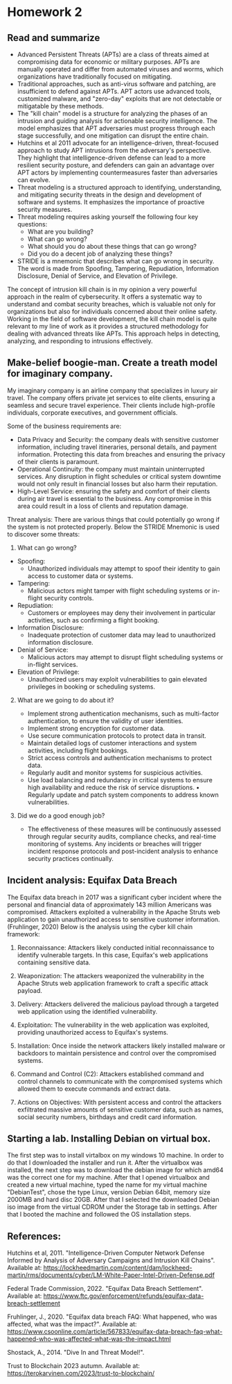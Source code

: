 # Homework 2

## Read and summarize
* Advanced Persistent Threats (APTs) are a class of threats aimed at compromising data for economic or military purposes. APTs are manually operated and differ from automated viruses and worms, which organizations have traditionally focused on mitigating.
* Traditional approaches, such as anti-virus software and patching, are insufficient to defend against APTs. APT actors use advanced tools, customized malware, and "zero-day" exploits that are not detectable or mitigatable by these methods.
* The "kill chain" model is a structure for analyzing the phases of an intrusion and guiding analysis for actionable security intelligence. The model emphasizes that APT adversaries must progress through each stage successfully, and one mitigation can disrupt the entire chain.
* Hutchins et al 2011 advocate for an intelligence-driven, threat-focused approach to study APT intrusions from the adversary's perspective. They highlight that intelligence-driven defense can lead to a more resilient security posture, and defenders can gain an advantage over APT actors by implementing countermeasures faster than adversaries can evolve.
* Threat modeling is a structured approach to identifying, understanding, and mitigating security threats in the design and development of software and systems. It emphasizes the importance of proactive security measures.
* Threat modeling requires asking yourself the following four key questions: 
  *  What are you building?
	*  What can go wrong?
	*  What should you do about these things that can go wrong?
	*  Did you do a decent job of analyzing these things?
*  STRIDE is a mnemonic that describes what can go wrong in security. The word is made from Spoofing, Tampering, Repudiation, Information Disclosure, Denial of Service, and Elevation of Privilege.
	
The concept of intrusion kill chain is in my opinion a very powerful approach in the realm of cybersecurity. It offers a systematic way to understand and combat security breaches, which is valuable not only for organizations but also for individuals concerned about their online safety. Working in the field of software development, the kill chain model is quite relevant to my line of work as it provides a structured methodology for dealing with advanced threats like APTs. This approach helps in detecting, analyzing, and responding to intrusions effectively. 


## Make-belief boogie-man. Create a treath model for imaginary company.

My imaginary company is an airline company that specializes in luxury air travel. The company offers private jet services to elite clients, ensuring a seamless and secure travel experience. Their clients include high-profile individuals, corporate executives, and government officials.

Some of the business requirements are:
* Data Privacy and Security: the company deals with sensitive customer information, including travel itineraries, personal details, and payment information. Protecting this data from breaches and ensuring the privacy of their clients is paramount.
* Operational Continuity: the company must maintain uninterrupted services. Any disruption in flight schedules or critical system downtime would not only result in financial losses but also harm their reputation.
* High-Level Service: ensuring the safety and comfort of their clients during air travel is essential to the business. Any compromise in this area could result in a loss of clients and reputation damage.

Threat analysis:
There are various things that could potentially go wrong if the system is not protected properly. Below the STRIDE Mnemonic is used to discover some threats:

1. What can go wrong?
  * Spoofing:
     * Unauthorized individuals may attempt to spoof their identity to gain access to customer data or systems.
  * Tampering:
    * Malicious actors might tamper with flight scheduling systems or in-flight security controls.
  * Repudiation:
    * Customers or employees may deny their involvement in particular activities, such as confirming a flight booking.
  * Information Disclosure:
    * Inadequate protection of customer data may lead to unauthorized information disclosure.
  * Denial of Service:
    * Malicious actors may attempt to disrupt flight scheduling systems or in-flight services.
  * Elevation of Privilege:
    * Unauthorized users may exploit vulnerabilities to gain elevated privileges in booking or scheduling systems.

 2. What are we going to do about it?
	* Implement strong authentication mechanisms, such as multi-factor authentication, to ensure the validity of user identities.
	* Implement strong encryption for customer data.
	* Use secure communication protocols to protect data in transit.
	* Maintain detailed logs of customer interactions and system activities, including flight bookings.
	* Strict access controls and authentication mechanisms to protect data.
	* Regularly audit and monitor systems for suspicious activities.
	* Use load balancing and redundancy in critical systems to ensure high availability and reduce the risk of service disruptions.
	• Regularly update and patch system components to address known vulnerabilities.

 3. Did we do a good enough job?
	* The effectiveness of these measures will be continuously assessed through regular security audits, compliance checks, and real-time monitoring of systems. Any incidents or breaches will trigger incident response protocols and post-incident analysis to enhance security practices continually.

## Incident analysis: Equifax Data Breach

The Equifax data breach in 2017 was a significant cyber incident where the personal and financial data of approximately 143 million Americans was compromised. Attackers exploited a vulnerability in the Apache Struts web application to gain unauthorized access to sensitive customer information. (Fruhlinger, 2020) Below is the analysis using the cyber kill chain framework:

1. Reconnaissance:
Attackers likely conducted initial reconnaissance to identify vulnerable targets. In this case, Equifax's web applications containing sensitive data.

2. Weaponization:
The attackers weaponized the vulnerability in the Apache Struts web application framework to craft a specific attack payload.

3. Delivery:
Attackers delivered the malicious payload through a targeted web application using the identified vulnerability.

4. Exploitation:
The vulnerability in the web application was exploited, providing unauthorized access to Equifax's systems.

5. Installation:
Once inside the network attackers likely installed malware or backdoors to maintain persistence and control over the compromised systems.

6. Command and Control (C2):
Attackers established command and control channels to communicate with the compromised systems which allowed them to execute commands and extract data.

7. Actions on Objectives:
With persistent access and control the attackers exfiltrated massive amounts of sensitive customer data, such as names, social security numbers, birthdays and credit card information.

## Starting a lab. Installing Debian on virtual box.
The first step was to install virtalbox on my windows 10 machine. In order to do that I downloaded the installer and run it. After the virtualbox was installed, the next step was to download the debian image for which amd64 was the correct one for my machine. After that I opened virtualbox and created a new virtual machine, typed the name for my virtual machine "DebianTest", chose the type Linux, version Debian 64bit, memory size 2000MB and hard disc 20GB. After that I selected the downloaded Debian iso image from the virtual CDROM under the Storage tab in settings. After that I booted the machine and followed the OS installation steps.


## References:
Hutchins et al, 2011. "Intelligence-Driven Computer Network Defense Informed by Analysis of Adversary Campaigns and Intrusion Kill Chains". Available at: https://lockheedmartin.com/content/dam/lockheed-martin/rms/documents/cyber/LM-White-Paper-Intel-Driven-Defense.pdf

Federal Trade Commission, 2022. "Equifax Data Breach Settlement". Available at: https://www.ftc.gov/enforcement/refunds/equifax-data-breach-settlement

Fruhlinger, J., 2020. "Equifax data breach FAQ: What happened, who was affected, what was the impact?". Available at: https://www.csoonline.com/article/567833/equifax-data-breach-faq-what-happened-who-was-affected-what-was-the-impact.html

Shostack, A., 2014. "Dive In and Threat Model!".

Trust to Blockchain 2023 autumn. Available at: https://terokarvinen.com/2023/trust-to-blockchain/
